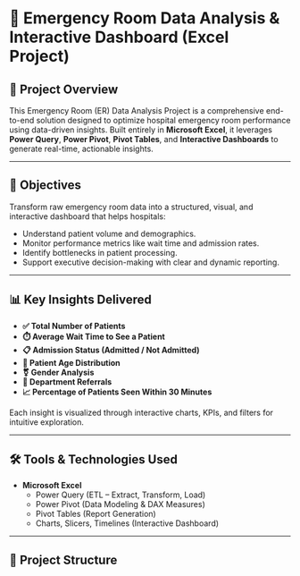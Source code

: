 # 🏥 Emergency Room Data Analysis & Interactive Dashboard (Excel Project)

## 📌 Project Overview

This Emergency Room (ER) Data Analysis Project is a comprehensive end-to-end solution designed to optimize hospital emergency room performance using data-driven insights. Built entirely in **Microsoft Excel**, it leverages **Power Query**, **Power Pivot**, **Pivot Tables**, and **Interactive Dashboards** to generate real-time, actionable insights.

---

## 🎯 Objectives

Transform raw emergency room data into a structured, visual, and interactive dashboard that helps hospitals:

- Understand patient volume and demographics.
- Monitor performance metrics like wait time and admission rates.
- Identify bottlenecks in patient processing.
- Support executive decision-making with clear and dynamic reporting.

---

## 📊 Key Insights Delivered

- **✅ Total Number of Patients**
- **⏱️ Average Wait Time to See a Patient**
- **📋 Admission Status (Admitted / Not Admitted)**
- **👥 Patient Age Distribution**
- **⚧️ Gender Analysis**
- **🏥 Department Referrals**
- **📈 Percentage of Patients Seen Within 30 Minutes**

Each insight is visualized through interactive charts, KPIs, and filters for intuitive exploration.

---

## 🛠️ Tools & Technologies Used

- **Microsoft Excel**
  - Power Query (ETL – Extract, Transform, Load)
  - Power Pivot (Data Modeling & DAX Measures)
  - Pivot Tables (Report Generation)
  - Charts, Slicers, Timelines (Interactive Dashboard)

---

## 📁 Project Structure


